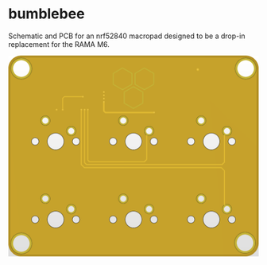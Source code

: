 # bumblebee

Schematic and PCB for an nrf52840 macropad designed to be a drop-in replacement for the RAMA M6.

![](https://github.com/akarez/bumblebee/blob/main/outputs/capture.png)
